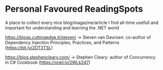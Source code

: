 # Personal Favoured ReadingSpots
A place to collect every nice blog/magazine/article I find all-time usefull and important for understanding and learning the .NET world



https://blogs.cuttingedge.it/steven/  -> Steven van Deursen: co-author of Dependency Injection Principles, Practices, and Patterns (https://bit.ly/2DT3TSL)

https://blog.stephencleary.com/   -> Stephen Cleary: author of Concurrency in C# Cookbook
 (https://oreil.ly/2WLk247)

